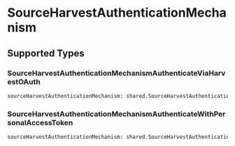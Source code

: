 # SourceHarvestAuthenticationMechanism


## Supported Types

### SourceHarvestAuthenticationMechanismAuthenticateViaHarvestOAuth

```python
sourceHarvestAuthenticationMechanism: shared.SourceHarvestAuthenticationMechanismAuthenticateViaHarvestOAuth = /* values here */
```

### SourceHarvestAuthenticationMechanismAuthenticateWithPersonalAccessToken

```python
sourceHarvestAuthenticationMechanism: shared.SourceHarvestAuthenticationMechanismAuthenticateWithPersonalAccessToken = /* values here */
```

